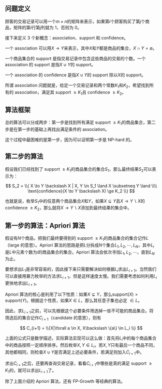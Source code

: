 ## 问题定义

顾客的交易记录可以用一个$m \times n$的矩阵来表示，如果第$i$个顾客购买了第$j$个商品，矩阵的第$i$行第$j$列就为 1，否则为 0。

接下来定义 3 个新概念：association、support 和 confidence。

一个 association 可以用$X \to Y$来表示，其中$X$和$Y$都是商品的集合，$X \cap Y = \emptyset$。

一个商品集合的 support 是指交易记录中包含这些商品的交易的个数。一个 association 的 support 是指$X \cup Y$的 support。

一个 association 的 confidence 是指$X \cup Y$的 support 除以$X$的 support。

所谓 association 问题就是，给定一个交易记录和两个常数$K_1$和$K_2$，希望找到所有的 association，满足其 support $\ge K_1$且 confidence $\ge K_2$。

## 算法框架

总的算法可以分成两步：第一步是找到所有满足 support $\ge K_1$的商品集合，第二步是在第一步的基础上再找出满足条件的 association。

这个过程中最困难的是第一步，因为可以证明第一步是 NP-hard 的。

## 第二步的算法

假设我们已经找到了 support $\ge K_1$的商品集合的集合$S_1$，那么最终结果$S_2$可以表示为：

$$
S_2 = \\{ X \to Y \backslash X | X, Y \in S_1 \land X \subsetneq Y \land \\\\ \text{confidence}(X \to Y \backslash X) \ge K_2 \\}
$$

也就是说，枚举$S_1$中的任意两个商品集合$X$和$Y$，如果$X \subsetneq Y$且$X \to Y \backslash X$的 confidence $\ge K_2$，那么就将$X \to Y \backslash X$添加到最终结果的集合中。

## 第一步的算法：Apriori 算法

假设有$N$个商品，把我们最终要得到的 support $\ge K_1$的商品集合的集合记作$L$（large 的意思）。Apriori 算法的思路是把$L$分拆成$N$个集合$L_1, L_2, \cdots, L_N$，其中$L_i$是$L$中元素个数为$i$的商品集合的集合。Apriori 算法会依次寻找$L_1, L_2, \cdots$，直到$L_N$为止。

要想求出$L_1$是非常容易的，因此接下来只需要解决如何根据$L_i$求出$L_{i+1}$。当然我们可以直接用暴力枚举的方法求$L_{i+1}$，但是这样速度太慢。我们需要考虑如何利用$L_i$更快地求出$L_{i+1}$。

Apriori 算法的核心是利用了以下性质：如果$X \subsetneq Y$，那么$\text{support}(X) > \text{support}(Y)$。根据这个性质，如果$X \in L$，那么其任意子集也必定 $\in L$。

因此，求$L_{i+1}$之前，可以先根据这个必要条件筛选掉一些不可能的商品集合。将筛选后的集合记作$C_{i+1}$（candidate 的意思），则有

$$
C_{i+1} = \\{X|\forall a \in X, X\backslash \{a\} \in L_i \\}
$$

上面的公式只是数学描述，实际算法实现可以这么做：首先将$L_i$中的每个商品集合中的商品按照一定顺序排序。然后枚举$X, Y\in L_i$，若$X, Y$只有最后一个商品不同，其他都相同，则检查$X \cup Y$是否满足上述必要条件，若满足则加入$C_{i+1}$中。

求出$C_{i+1}$之后，还要再查询交易记录，看看$C_{i+1}$中哪些是真的满足 support $\ge K_1$的，就可以求出$L_{i+1}$了。

除了上面介绍的 Apriori 算法，还有 FP-Growth 等经典的算法。
